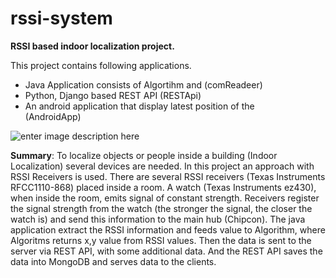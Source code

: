 rssi-system
===========
**RSSI based indoor localization project.**

This  project contains following applications.
 - Java Application consists of Algortihm and (comReadeer) 
 - Python, Django based REST API (RESTApi)
 - An android application that display latest position of the   
   (AndroidApp)

![enter image description here][1]

**Summary**: To localize objects or people inside a building (Indoor Localization) several devices are needed. In this project an approach with RSSI Receivers is used. There are several RSSI receivers (Texas Instruments RFCC1110-868) placed inside a room. A watch (Texas Instruments ez430), when inside the room, emits signal of constant strength. Receivers register the signal strength from the watch (the stronger the signal, the closer the watch is) and send this information to the main hub (Chipcon). The java application extract the RSSI information and feeds value to Algorithm, where Algoritms returns x,y value from RSSI values. Then the data is sent to the server via REST API, with some additional data.
And the REST API saves the data into MongoDB and serves data to the clients.


  [1]: https://lh5.googleusercontent.com/-62Y8WA7KWfw/UvQA39x5I2I/AAAAAAAAAHk/6EtOs7NnYHs/s0/Screen+Shot+2014-02-06+at+10.37.49+PM.png "Screen Shot 2014-02-06 at 10.37.49 PM.png"